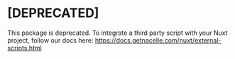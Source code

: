 # [DEPRECATED]

This package is deprecated. To integrate a third party script with your Nuxt project, follow our docs here: https://docs.getnacelle.com/nuxt/external-scripts.html